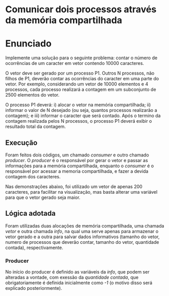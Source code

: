 # Comunicar dois processos através da memória compartilhada

# Enunciado

Implemente uma solução para o seguinte problema: contar o número de ocorrências de um caracter em vetor contendo 10000 caracteres. 

O vetor deve ser gerado por um processo P1. Outros N processos, não filhos de P1, deverão contar as ocorrências do caracter em uma parte do vetor. Por exemplo, considerando um vetor de 10000 elementos e 4 processos, cada processo realizará a contagem em um subconjunto de 2500 elementos do vetor.

O processo P1 deverá: i) alocar o vetor na memória compartilhada; ii) informar o valor de N desejado (ou seja, quantos processos realizarão a contagem); e iii) informar o caracter que será contado. Após o termino da contagem realizada pelos N processos, o processo P1 deverá exibir o resultado total da contagem.

## Execução

Foram feitos dois códigos, um chamado *consumer* e outro chamado *producer*. O *producer* é o responsável por gerar o vetor e passar as informações para a memória compartilhada, enquanto o *consumer* é o responsável por acessar a memoria compartilhada, e fazer a devida contagem dos caracteres.

Nas demonstrações abaixo, foi utilizado um vetor de apenas 200 caracteres, para facilitar na visualização, mas basta alterar uma variável para que o vetor gerado seja maior.

## Lógica adotada

Foram utilizadas duas alocações de memória compartilhada, uma chamada *vetor* e outra chamada *info*, na qual uma serve apenas para armazenar o vetor gerado e a outra para salvar dados informativos (tamanho do vetor, numero de processos que deverão contar, tamanho do vetor, quantidade contada), respectivamente.

### Producer 

No início do producer é definido as variáveis da *info*, que podem ser alteradas a vontade, com exessão da *quantidade contada*, que obrigatoriamente é definida inicialmente como *-1* (o motivo disso será explicado posteriormente).


